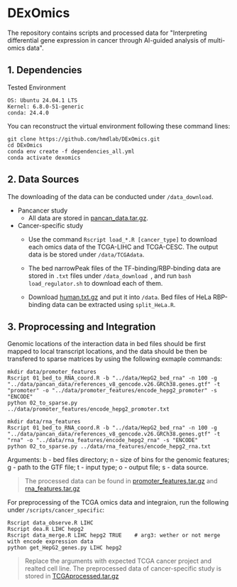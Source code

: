 # DExOmics
The repository contains scripts and processed data for "Interpreting differential gene expression in cancer through AI-guided analysis of multi-omics data".

## 1. Dependencies
Tested Environment
```
OS: Ubuntu 24.04.1 LTS
Kernel: 6.8.0-51-generic
conda: 24.4.0
```
You can reconstruct the virtual environment following these command lines:
```
git clone https://github.com/hmdlab/DExOmics.git
cd DExOmics
conda env create -f dependencies_all.yml
conda activate dexomics
```

## 2. Data Sources
The downloading of the data can be conducted under `/data_download`. 
- Pancancer study
    - All data are stored in [pancan_data.tar.gz](https://drive.google.com/drive/folders/14v4aZD8GmAYYpuaPXOEyj2PEa_GojN9G?usp=drive_link).
- Cancer-specific study
    - Use the command `Rscript load_*.R [cancer_type]` to download each omics data of the TCGA-LIHC and TCGA-CESC. The output data is be stored under `/data/TCGAdata`.

    - The bed narrowPeak files of the TF-binding/RBP-binding data are stored in `.txt` files under `/data_download `, and run `bash load_regulator.sh` to download each of them.

    - Download [human.txt.gz](https://cloud.tsinghua.edu.cn/d/8133e49661e24ef7a915/files/?p=%2Fhuman.txt.gz&dl=1) and put it into `/data`. Bed files of HeLa RBP-binding data can be extracted using `split_HeLa.R`.


## 3. Proprocessing and Integration
Genomic locations of the interaction data in bed files should be first mapped to local transcript locations, and the data should be then be transfered to sparse matrices by using the following exmaple commands:
```
mkdir data/promoter_features
Rscript 01_bed_to_RNA_coord.R -b "../data/HepG2_bed_rna" -n 100 -g "../data/pancan_data/references_v8_gencode.v26.GRCh38.genes.gtf" -t "promoter" -o "../data/promoter_features/encode_hepg2_promoter" -s "ENCODE"
python 02_to_sparse.py ../data/promoter_features/encode_hepg2_promoter.txt

mkdir data/rna_features
Rscript 01_bed_to_RNA_coord.R -b "../data/HepG2_bed_rna" -n 100 -g "../data/pancan_data/references_v8_gencode.v26.GRCh38.genes.gtf" -t "rna" -o "../data/rna_features/encode_hepg2_rna" -s "ENCODE"
python 02_to_sparse.py ../data/rna_features/encode_hepg2_rna.txt
```
Arguments: b - bed files directory; n - size of bins for the genomic features; g - path to the GTF file; t - input type; o - output file; s - data source.

> The processed data can be found in [promoter_features.tar.gz](https://drive.google.com/drive/folders/14v4aZD8GmAYYpuaPXOEyj2PEa_GojN9G?usp=drive_link) and [rna_features.tar.gz](https://drive.google.com/drive/folders/14v4aZD8GmAYYpuaPXOEyj2PEa_GojN9G?usp=drive_link)

 For preprocessing of the TCGA omics data and integraion, run the following under `/scripts/cancer_specific`:
```
Rscript data_observe.R LIHC
Rscript dea.R LIHC hepg2
Rscript data_merge.R LIHC hepg2 TRUE    # arg3: wether or not merge with encode expression data
python get_HepG2_genes.py LIHC hepg2
```
> Replace the arguments with expected TCGA cancer project and realted cell line. The preprocessed data of cancer-specific study is stored in [TCGAprocessed.tar.gz](https://drive.google.com/drive/folders/14v4aZD8GmAYYpuaPXOEyj2PEa_GojN9G?usp=drive_link)